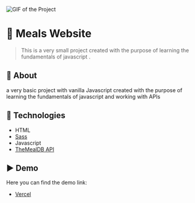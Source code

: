 ![GIF of the Project]("https://github.com/AhmedAF13/MealsApp/blob/master/capture.gif")

# 🍲 Meals Website
> This is a very small project created with the purpose of learning the fundamentals of javascript .

## 🎯 About ##
a very basic project with vanilla Javascript created with the purpose of learning the fundamentals of javascript and working with APIs 

## 🚀 Technologies ##
- HTML
- [Sass](https://sass-lang.com/)
- Javascript
- [TheMealDB API](https://www.themealdb.com/)

## ▶️ Demo

Here you can find the demo link:

- [Vercel](https://dd.cc)
